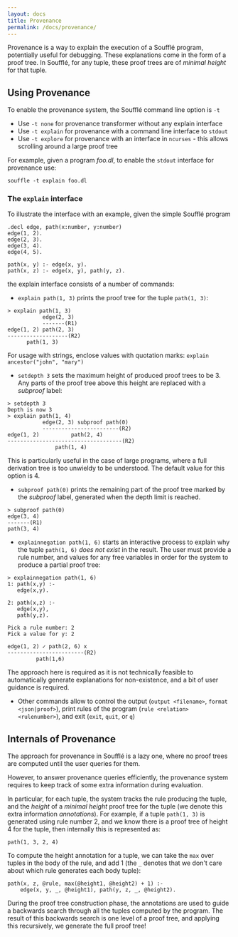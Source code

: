 ```yaml
---
layout: docs
title: Provenance
permalink: /docs/provenance/
---
```


Provenance is a way to explain the execution of a Soufflé program, potentially useful for debugging. These explanations come in the form of a proof tree. In Soufflé, for any tuple, these proof trees are of *minimal height* for that tuple.

## Using Provenance
To enable the provenance system, the Soufflé command line option is `-t`
- Use `-t none` for provenance transformer without any explain interface
- Use `-t explain` for provenance with a command line interface to `stdout`
- Use `-t explore` for provenance with an interface in `ncurses` - this allows scrolling around a large proof tree

For example, given a program *foo.dl*, to enable the `stdout` interface for provenance use:
```
souffle -t explain foo.dl
```

### The `explain` interface
To illustrate the interface with an example, given the simple Soufflé program
```
.decl edge, path(x:number, y:number)
edge(1, 2).
edge(2, 3).
edge(3, 4).
edge(4, 5).

path(x, y) :- edge(x, y).
path(x, z) :- edge(x, y), path(y, z).
```

the explain interface consists of a number of commands:
- `explain path(1, 3)` prints the proof tree for the tuple `path(1, 3)`:   
```
> explain path(1, 3)
           edge(2, 3)
           -------(R1)
edge(1, 2) path(2, 3)
-------------------(R2)
      path(1, 3)
```   
For usage with strings, enclose values with quotation marks: `explain ancestor("john", "mary")`
- `setdepth 3` sets the maximum height of produced proof trees to be 3. Any parts of the proof tree above this height are replaced with a *subproof* label:   
```
> setdepth 3
Depth is now 3
> explain path(1, 4)
           edge(2, 3) subproof path(0)
           ------------------------(R2)
edge(1, 2)          path(2, 4)
------------------------------------(R2)
               path(1, 4)
```   
This is particularly useful in the case of large programs, where a full derivation tree is too unwieldy to be understood. The default value for this option is 4.   
- `subproof path(0)` prints the remaining part of the proof tree marked by the *subproof* label, generated when the depth limit is reached.   
```
> subproof path(0)
edge(3, 4)
-------(R1)
path(3, 4)
```   
- `explainnegation path(1, 6)` starts an interactive process to explain why the tuple `path(1, 6)` *does not exist* in the result. The user must provide a rule number, and values for any free variables in order for the system to produce a partial proof tree:   
```
> explainnegation path(1, 6)
1: path(x,y) :-
   edge(x,y).

2: path(x,z) :-
   edge(x,y),
   path(y,z).

Pick a rule number: 2
Pick a value for y: 2

edge(1, 2) ✓ path(2, 6) x
------------------------(R2)
         path(1,6)
```   
The approach here is required as it is not technically feasible to automatically generate explanations for non-existence, and a bit of user guidance is required.   
- Other commands allow to control the output (`output <filename>`, `format <json|proof>`), print rules of the program (`rule <relation> <rulenumber>`), and exit (`exit`, `quit`, or `q`)

## Internals of Provenance
The approach for provenance in Soufflé is a lazy one, where no proof trees are computed until the user queries for them.

However, to answer provenance queries efficiently, the provenance system requires to keep track of some extra information during evaluation.

In particular, for each tuple, the system tracks the rule producing the tuple, and the *height* of a *minimal height* proof tree for the tuple (we denote this extra information *annotations*). For example, if a tuple `path(1, 3)` is generated using rule number 2, and we know there is a proof tree of height 4 for the tuple, then internally this is represented as:
```
path(1, 3, 2, 4)
```

To compute the height annotation for a tuple, we can take the `max` over tuples in the body of the rule, and add 1 (the `_` denotes that we don't care about which rule generates each body tuple):
```
path(x, z, @rule, max(@height1, @height2) + 1) :-
    edge(x, y, _, @height1), path(y, z, _, @height2).
```

During the proof tree construction phase, the annotations are used to guide a backwards search through all the tuples computed by the program. The result of this backwards search is one level of a proof tree, and applying this recursively, we generate the full proof tree!
